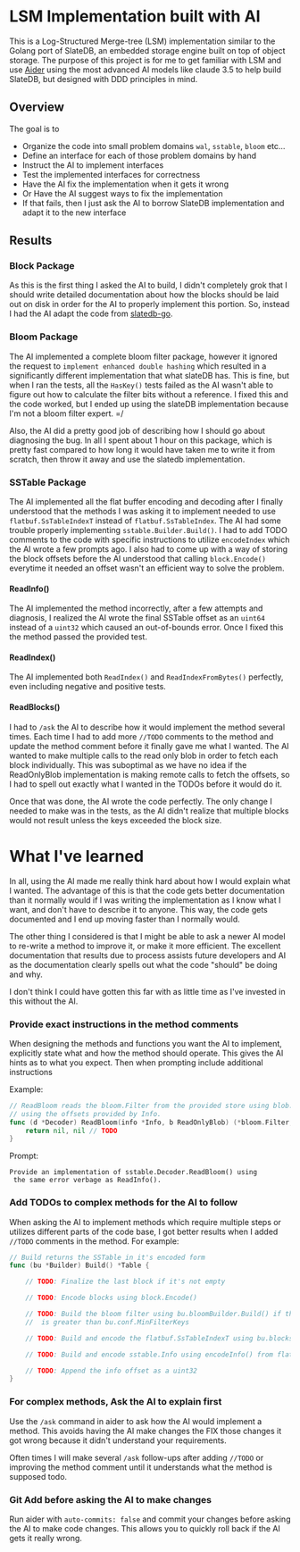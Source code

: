 # LSM Implementation built with AI

This is a Log-Structured Merge-tree (LSM) implementation similar to the Golang port of SlateDB, 
an embedded storage engine built on top of object storage. The purpose of this project is for me to
get familiar with LSM and use [Aider](https://aider.chat/) using the most advanced AI models like
claude 3.5 to help build SlateDB, but designed with DDD principles in mind.

## Overview

The goal is to
- Organize the code into small problem domains `wal`, `sstable`, `bloom` etc...
- Define an interface for each of those problem domains by hand
- Instruct the AI to implement interfaces
- Test the implemented interfaces for correctness
- Have the AI fix the implementation when it gets it wrong
- Or Have the AI suggest ways to fix the implementation
- If that fails, then I just ask the AI to borrow SlateDB implementation and adapt it to the new interface

## Results

### Block Package
As this is the first thing I asked the AI to build, I didn't completely grok that I should write detailed
documentation about how the blocks should be laid out on disk in order for the AI to properly implement
this portion. So, instead I had the AI adapt the code from [slatedb-go](https://github.com/slatedb/slatedb-go).

### Bloom Package
The AI implemented a complete bloom filter package, however it ignored the request to 
`implement enhanced double hashing` which resulted in a significantly different implementation
that what slateDB has. This is fine, but when I ran the tests, all the `HasKey()` tests failed as
the AI wasn't able to figure out how to calculate the filter bits without a reference. I fixed this
and the code worked, but I ended up using the slateDB implementation because I'm not a bloom filter
expert. =/

Also, the AI did a pretty good job of describing how I should go about diagnosing the bug. In
all I spent about 1 hour on this package, which is pretty fast compared to how long it would have
taken me to write it from scratch, then throw it away and use the slatedb implementation.

### SSTable Package
The AI implemented all the flat buffer encoding and decoding after I finally understood that
the methods I was asking it to implement needed to use `flatbuf.SsTableIndexT` instead of
`flatbuf.SsTableIndex`. The AI had some trouble properly implementing `sstable.Builder.Build()`.
I had to add TODO comments to the code with specific instructions to utilize `encodeIndex` which
the AI wrote a few prompts ago. I also had to come up with a way of storing the block offsets before 
the AI understood that calling `block.Encode()` everytime it needed an offset wasn't an efficient way 
to solve the problem.

#### ReadInfo()
The AI implemented the method incorrectly, after a few attempts and diagnosis, I realized the AI wrote the
final SSTable offset as an `uint64` instead of a `uint32` which caused an out-of-bounds error. Once I fixed 
this the method passed the provided test.

#### ReadIndex()
The AI implemented both `ReadIndex()` and `ReadIndexFromBytes()` perfectly, even including negative and
positive tests.

#### ReadBlocks()
I had to `/ask` the AI to describe how it would implement the method several times. Each time I had to 
add more `//TODO` comments to the method and update the method comment before it finally gave me what I wanted.
The AI wanted to make multiple calls to the read only blob in order to fetch each block individually.
This was suboptimal as we have no idea if the ReadOnlyBlob implementation is making remote calls to fetch
the offsets, so I had to spell out exactly what I wanted in the TODOs before it would do it.

Once that was done, the AI wrote the code perfectly. The only change I needed to make was in the tests,
as the AI didn't realize that multiple blocks would not result unless the keys exceeded the block size.

# What I've learned
In all, using the AI made me really think hard about how I would explain what I wanted. The advantage of
this is that the code gets better documentation than it normally would if I was writing the implementation
as I know what I want, and don't have to describe it to anyone. This way, the code gets documented and 
I end up moving faster than I normally would. 

The other thing I considered is that I might be able to ask a newer AI model to re-write a method to 
improve it, or make it more efficient. The excellent documentation that results due to process assists
future developers and AI as the documentation clearly spells out what the code "should" be doing and why.

I don't think I could have gotten this far with as little time as I've invested in this without the AI.

### Provide exact instructions in the method comments
When designing the methods and functions you want the AI to implement, explicitly state what and how the 
method should operate. This gives the AI hints as to what you expect. Then when prompting include additional
instructions 

Example:
```go
// ReadBloom reads the bloom.Filter from the provided store using blob.ReadRange()
// using the offsets provided by Info.
func (d *Decoder) ReadBloom(info *Info, b ReadOnlyBlob) (*bloom.Filter, error) {
    return nil, nil // TODO
}
```
Prompt:
```
Provide an implementation of sstable.Decoder.ReadBloom() using
 the same error verbage as ReadInfo().
```

### Add TODOs to complex methods for the AI to follow
When asking the AI to implement methods which require multiple steps or utilizes different parts of the code base, I
got better results when I added `//TODO` comments in the method. For example:

```go
// Build returns the SSTable in it's encoded form
func (bu *Builder) Build() *Table {

    // TODO: Finalize the last block if it's not empty

    // TODO: Encode blocks using block.Encode()

    // TODO: Build the bloom filter using bu.bloomBuilder.Build() if the number of keys
	//  is greater than bu.conf.MinFilterKeys

    // TODO: Build and encode the flatbuf.SsTableIndexT using bu.blocks[].Meta

    // TODO: Build and encode sstable.Info using encodeInfo() from flatbuf.go

    // TODO: Append the info offset as a uint32
}
```

### For complex methods, Ask the AI to explain first
Use the `/ask` command in aider to ask how the AI would implement a method. This avoids having the AI make
changes the FIX those changes it got wrong because it didn't understand your requirements.

Often times I will make several `/ask` follow-ups after adding `//TODO` or improving the method comment until
it understands what the method is supposed todo.

### Git Add before asking the AI to make changes
Run aider with `auto-commits: false` and commit your changes before asking the AI to make code changes. This 
allows you to quickly roll back if the AI gets it really wrong.